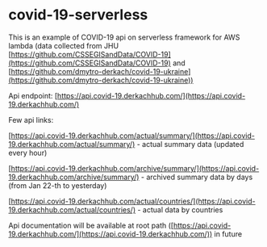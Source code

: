 # covid-19-serverless
This is an example of COVID-19 api on serverless framework for AWS lambda (data collected from JHU [https://github.com/CSSEGISandData/COVID-19](https://github.com/CSSEGISandData/COVID-19) and [https://github.com/dmytro-derkach/covid-19-ukraine](https://github.com/dmytro-derkach/covid-19-ukraine))

Api endpoint: [https://api.covid-19.derkachhub.com/](https://api.covid-19.derkachhub.com/)

Few api links:

[https://api.covid-19.derkachhub.com/actual/summary/](https://api.covid-19.derkachhub.com/actual/summary/) - actual summary data (updated every hour)

[https://api.covid-19.derkachhub.com/archive/summary/](https://api.covid-19.derkachhub.com/archive/summary/) - archived summary data by days (from Jan 22-th to yesterday)

[https://api.covid-19.derkachhub.com/actual/countries/](https://api.covid-19.derkachhub.com/actual/countries/) - actual data by countries

Api documentation will be available at root path ([https://api.covid-19.derkachhub.com/](https://api.covid-19.derkachhub.com/)) in future
